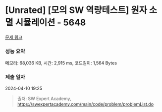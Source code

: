 # [Unrated] [모의 SW 역량테스트] 원자 소멸 시뮬레이션 - 5648 

[문제 링크](https://swexpertacademy.com/main/code/problem/problemDetail.do?contestProbId=AWXRFInKex8DFAUo) 

### 성능 요약

메모리: 68,036 KB, 시간: 2,915 ms, 코드길이: 1,564 Bytes

### 제출 일자

2024-04-10 19:25



> 출처: SW Expert Academy, https://swexpertacademy.com/main/code/problem/problemList.do